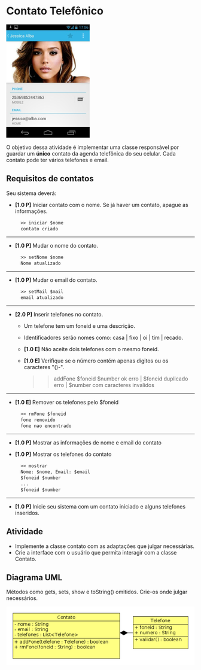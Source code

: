 # Contato Telefônico
![](figura.png)

O objetivo dessa atividade é implementar uma classe responsável por guardar um **único** contato da agenda telefônica do seu celular. Cada contato pode ter vários telefones e email.

## Requisitos de contatos
Seu sistema deverá:

- **[1.0 P]** Iniciar contato com o nome. Se já haver um contato, apague as informações.

        >> iniciar $nome
        contato criado

---
- **[1.0 P]** Mudar o nome do contato.

        >> setNome $nome
        Nome atualizado

---
- **[1.0 P]** Mudar o email do contato.

        >> setMail $mail
        email atualizado

---
- **[2.0 P]** Inserir telefones no contato.
    - Um telefone tem um foneid e uma descrição.
    - Identificadores serão nomes como: casa | fixo | oi | tim | recado.
    - **[1.0 E]** Não aceite dois telefones com o mesmo foneid.
    - **[1.0 E]** Verifique se o número contém apenas dígitos ou os caracteres "()-".

        >> addFone $foneid $number
        ok
        erro | $foneid duplicado
        erro | $number com caracteres invalidos

---
- **[1.0 E]** Remover os telefones pelo $foneid

        >> rmFone $foneid
        fone removido
        fone nao encontrado

---
- **[1.0 P]** Mostrar as informações de nome e email do contato
- **[1.0 P]** Mostrar os telefones do contato

        >> mostrar
        Nome: $nome, Email: $email
        $foneid $number 
        ...
        $foneid $number

---
- **[1.0 P]** Inicie seu sistema com um contato iniciado e alguns telefones inseridos.

## Atividade

- Implemente a classe contato com as adaptações que julgar necessárias.
- Crie a interface com o usuário que permita interagir com a classe Contato.

## Diagrama UML
Métodos como gets, sets, show e toString() omitidos. Crie-os onde julgar necessários.

![](diagrama.png)
